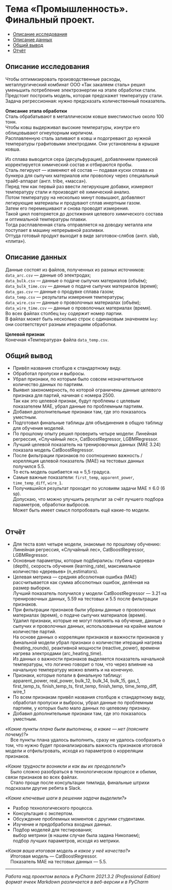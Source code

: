# Тема «Промышленность».<br>Финальный проект.
  * [Описание исследования](#Описание-исследования)
  * [Описание данных](#Описание-данных)
  * [Общий вывод](#Общий-вывод)
  * [Отчёт](#Отчёт)
## Описание исследования
Чтобы оптимизировать производственные расходы,  
металлургический комбинат ООО «Так закаляем сталь» решил уменьшить потребление электроэнергии на этапе обработки стали.  
Предстоит построить модель, которая предскажет температуру стали.  
Задача регрессионная: нужно предсказать количественный показатель.

<b>Описание этапа обработки</b>  
Сталь обрабатывают в металлическом ковше вместимостью около 100 тонн.  
Чтобы ковш выдерживал высокие температуры, изнутри его облицовывают огнеупорным кирпичом.  
Расплавленную сталь заливают в ковш и подогревают до нужной температуры графитовыми электродами. Они установлены в крышке ковша.  

Из сплава выводится сера (десульфурация), добавлением примесей корректируется химический состав и отбираются пробы.  
Сталь легируют — изменяют её состав — подавая куски сплава из бункера для сыпучих материалов или проволоку через специальный трайб-аппарат (англ. tribe, «масса»).  
Перед тем как первый раз ввести легирующие добавки, измеряют температуру стали и производят её химический анализ.  
Потом температуру на несколько минут повышают, добавляют легирующие материалы и продувают сплав инертным газом.  
Затем его перемешивают и снова проводят измерения.  
Такой цикл повторяется до достижения целевого химического состава и оптимальной температуры плавки.  
Тогда расплавленная сталь отправляется на доводку металла или поступает в машину непрерывной разливки.  
Оттуда готовый продукт выходит в виде заготовок-слябов (англ. slab, «плита»).  
## Описание данных
Данные состоят из файлов, полученных из разных источников:  
`data_arc.csv` — данные об электродах;  
`data_bulk.csv` — данные о подаче сыпучих материалов (объём);  
`data_bulk_time.csv` — данные о подаче сыпучих материалов (время);  
`data_gas.csv` — данные о продувке сплава газом;  
`data_temp.csv` — результаты измерения температуры;  
`data_wire.csv` — данные о проволочных материалах (объём);  
`data_wire_time.csv` — данные о проволочных материалах (время).  
Во всех файлах столбец `key` содержит номер партии.  
В файлах может быть несколько строк с одинаковым значением `key`:  
они соответствуют разным итерациям обработки.  

<b>Целевой признак</b>  
Конечная «Температура» файла `data_temp.csv`.
## Общий вывод
- Привёл названия столбцов к стандартному виду.  
- Обработал пропуски и выбросы.  
- Убрал признаки, по которым было совсем незначительное количество данных по партиям.
- Выявил закономерность, по которой ограничены данные целевого признака для партий, начиная с номера 2500.  
    Так как это целевой признак, будут проблемы с целевым показателем MAE, убрал данные по проблемным партиям.
- Добавил дополнительные признаки там, где это показалось уместным.
- Подготовил финальные таблицы для объединения в общую таблицу для обучения моделей.
- По прошлому опыту решил проверить четыре модели: Линейная регрессия, «Случайный лес», CatBoostRegressor, LGBMRegressor.
- Лучший целевой показатель на тренировочных данных (MAE 3.24) показала модель CatBoostRegressor.
- После фильтрации признаков по соотношению важность / корелляция целевой показатель (MAE) на тестовых данных получился 5.5.  
    То есть модель ошибается на ≈ 5,5 градуса.
- Самые важные показатели: `first_temp`, `apparent_power`, `time_temp_diff`, `wire_1`.
- Получившийся результат проходит по условиям задачи MAE ≤ 6.0 (6 sp).  
    Допускаю, что можно улучшить результат за счёт лучшего подбора параметров, обработки выбросов.  
    Может быть имеет смысл попробовать ещё какие-то модели.<br><br>
## Отчёт
- Для теста взял четыре модели, знакомые по прошлому обучению: Линейная регрессия, «Случайный лес», CatBoostRegressor, LGBMRegressor.
- Основные параметры, которые подбирались: глубина «дерева» (depth), скорость обучения (learning_rate), максимальное количество «деревьев» (n_estimators).
- Целевая метрика — средняя абсолютная ошибка (MAE) рассчитывается как сумма абсолютных ошибок, делённая на размер выборки.  
    Лучший показатель получился у модели CatBoostRegressor — 3.21 на тренировочных данных, 5.59 на тестовых и 5.5 после фильтрации признаков.
- При фильтрации признаков были убраны данные о проволочных материалах (время), о подаче сыпучих материалов (время).  
    Удалил признаки, которые не могут повлиять на обучение, данные о сыпучих и проволочных данных, использованные на крайне малом количестве партий.  
    На основе данных о корреляции признаков и важности признаков у финальной модели убрал признаки о количестве итераций нагрева (heating_rounds), реактивной мощности (reactive_power), времени нагрева электродами (arc_heating_time).  
    Из данных о важности признаков выделяется показатель начальной температуры, что логично говорит о том, что через влияние на начальную температуру можно влиять и на конечную.
- Признаки, которые попали в финальную таблицу:  
    apparent_power, real_power, bulk_12, bulk_14, bulk_15, gas_1, first_temp_ts, finish_temp_ts, first_temp, finish_temp, time_temp_diff, wire_1  
- По всем признакам привёл названия столбцов к стандартному виду, обработал пропуски и выбросы, убрал данные по проблемным партиям, у которых было мало данных по целевому признаку.
- Добавил дополнительные признаки там, где это показалось уместным.

<i>«Какие пункты плана были выполнены, а какие — нет (поясните почему)?»</i>  
    Все пункты плана удалось выполнить, сразу не удалось сообразить о том, что нужно будет проанализировать важность признаков итоговой модели и отфильтровать, исходя из параметров о корреляции признаков.

<i>«Какие трудности возникли и как вы их преодолели?»</i>  
    Было сложно разобраться в технологическом процессе и обилии, связи признаков во всех файлах.  
    Стало проще после консультации тимлида, финальные штрихи подсказали другие ребята в Slack.

<i>«Какие ключевые шаги в решении задачи выделили?»</i>  
- Разбор технологического процесса.
- Консультация с экспертом.
- Обсуждение проблемных моментов с другими студентами.
- Изучение и предобработка входных данных.
- Подбор моделей для тестирования;  
    выбор метрики (в нашем случае была задана Николаем);  
    подбор лучших параметров, исходя из метрики.

<i>«Какая ваша итоговая модель и какое у неё качество?»</i>  
    Итоговая модель — CatBoostRegressor.  
    Показатель MAE на тестовых данных — 5.5.

***
_Работа над проектом велась в PyCharm 2021.3.2 (Professional Edition)_<br>
_формат ячеек Markdown различается в веб-версии и в PyCharm_